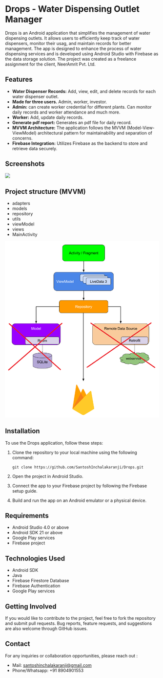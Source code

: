 # Drops - Water Dispensing Outlet Manager

Drops is an Android application that simplifies the management of water dispensing outlets. It allows users to efficiently keep track of water dispensers, monitor their usag, and maintain records for better management. The app is designed to enhance the process of water dispensing services and is developed using Android Studio with Firebase as the data storage solution. The project was created as a freelance assignment for the client, NeerAmrit Pvt. Ltd.

## Features

- **Water Dispenser Records:** Add, view, edit, and delete records for each water dispenser outlet.
- **Made for three users.** Admin, worker, investor.
- **Admin:** can create worker credential for different plants. Can monitor daily records and worker attendance and much more.
- **Worker:** Add, update daily records.
- **Generate pdf report:** Generates an pdf file for daily record.
- **MVVM Architecture:** The application follows the MVVM (Model-View-ViewModel) architectural pattern for maintainability and separation of concerns.
- **Firebase Integration:** Utilizes Firebase as the backend to store and retrieve data securely.

## Screenshots

<img src="https://github.com/SantoshInchalakaranji/Drops/blob/master/images/Web%201920%20%E2%80%93%201.png" />

## Project structure (MVVM)
* adapters
* models
* repository
* utils
* viewModel
* views
* MainActivity

 <img src="https://github.com/SantoshInchalakaranji/Drops/blob/master/images/firebase_with_mvvm.png" /> 

## Installation

To use the Drops application, follow these steps:

1. Clone the repository to your local machine using the following command:
   ```
   git clone https://github.com/SantoshInchalakaranji/Drops.git
   ```

2. Open the project in Android Studio.

3. Connect the app to your Firebase project by following the Firebase setup guide.

4. Build and run the app on an Android emulator or a physical device.

## Requirements

- Android Studio 4.0 or above
- Android SDK 21 or above
- Google Play services
- Firebase project

## Technologies Used

- Android SDK
- Java
- Firebase Firestore Database
- Firebase Authentication
- Google Play services

## Getting Involved

If you would like to contribute to the project, feel free to fork the repository and submit pull requests. Bug reports, feature requests, and suggestions are also welcome through GitHub issues.



## Contact

For any inquiries or collaboration opportunities, please reach out :

- Mail: santoshinchalakaranji@gmail.com
- Phone/Whatsapp: +91 8904901553 


